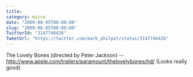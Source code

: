 ```yaml
---
title: 
category: micro
date: "2009-08-05T00:00:00"
slug: "2009-08-05T00:00:00"
TwitterId: "3147746426"
TweetUrl: "https://twitter.com/mark_philpot/status/3147746426"
---
```


The Lovely Bones (directed by Peter Jackson) --
http://www.apple.com/trailers/paramount/thelovelybones/hd/ (Looks really good)
